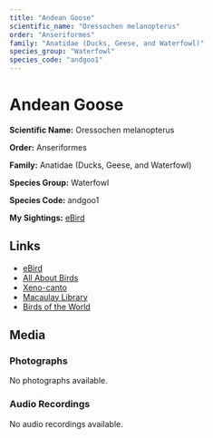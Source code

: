 ```yaml
---
title: "Andean Goose"
scientific_name: "Oressochen melanopterus"
order: "Anseriformes"
family: "Anatidae (Ducks, Geese, and Waterfowl)"
species_group: "Waterfowl"
species_code: "andgoo1"
---
```


# Andean Goose

**Scientific Name:** Oressochen melanopterus

**Order:** Anseriformes

**Family:** Anatidae (Ducks, Geese, and Waterfowl)

**Species Group:** Waterfowl

**Species Code:** andgoo1

**My Sightings:** [eBird](https://ebird.org/lifelist?r=world&time=life&spp=andgoo1)

## Links
* [eBird](https://ebird.org/species/andgoo1) 
* [All About Birds](https://www.allaboutbirds.org/guide/andgoo1) 
* [Xeno-canto](https://www.xeno-canto.org/species/andgoo1) 
* [Macaulay Library](https://search.macaulaylibrary.org/catalog?taxonCode=andgoo1&sort=rating_rank_desc)
* [Birds of the World](https://birdsoftheworld.org/bow/species/andgoo1)

## Media
### Photographs
No photographs available.

### Audio Recordings
No audio recordings available.
